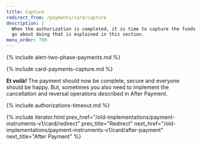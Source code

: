 ```yaml
---
title: Capture
redirect_from: /payments/card/capture
description: |
  When the authorization is completed, it is time to capture the funds. How you
  go about doing that is explained in this section.
menu_order: 700
---
```


{% include alert-two-phase-payments.md %}

{% include card-payments-capture.md %}

**Et voilà!** The payment should now be complete, secure and
everyone should be happy. But, sometimes you also need to implement the
cancellation and reversal operations described in After Payment.

{% include authorizations-timeout.md %}

{% include iterator.html prev_href="/old-implementations/payment-instruments-v1/card/redirect"
                         prev_title="Redirect"
                         next_href="/old-implementations/payment-instruments-v1/card/after-payment"
                         next_title="After Payment" %}
